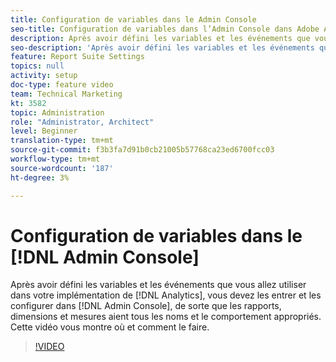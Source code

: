```yaml
---
title: Configuration de variables dans le Admin Console
seo-title: Configuration de variables dans l’Admin Console dans Adobe Analytics
description: Après avoir défini les variables et les événements que vous allez utiliser dans votre implémentation d’Analytics, vous devez les entrer et les configurer dans le Admin Console, de sorte que les rapports/dimensions/mesures aient tous les noms et comportements appropriés. Cette vidéo vous montre où et comment le faire.
seo-description: 'Après avoir défini les variables et les événements que vous allez utiliser dans votre implémentation d’Analytics, vous devez les entrer et les configurer dans le Admin Console, de sorte que les rapports/dimensions/mesures aient tous les noms et comportements appropriés. Cette vidéo vous montre où et comment le faire. Adobe Analytics '
feature: Report Suite Settings
topics: null
activity: setup
doc-type: feature video
team: Technical Marketing
kt: 3582
topic: Administration
role: "Administrator, Architect"
level: Beginner
translation-type: tm+mt
source-git-commit: f3b3fa7d91b0cb21005b57768ca23ed6700fcc03
workflow-type: tm+mt
source-wordcount: '187'
ht-degree: 3%

---
```



# Configuration de variables dans le [!DNL Admin Console]

Après avoir défini les variables et les événements que vous allez utiliser dans votre implémentation de [!DNL Analytics], vous devez les entrer et les configurer dans [!DNL Admin Console], de sorte que les rapports, dimensions et mesures aient tous les noms et le comportement appropriés. Cette vidéo vous montre où et comment le faire.

>[!VIDEO](https://video.tv.adobe.com/v/28755/?quality=12)
